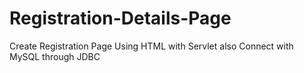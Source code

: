 # Registration-Details-Page
Create Registration Page Using HTML with Servlet also Connect with MySQL through JDBC
